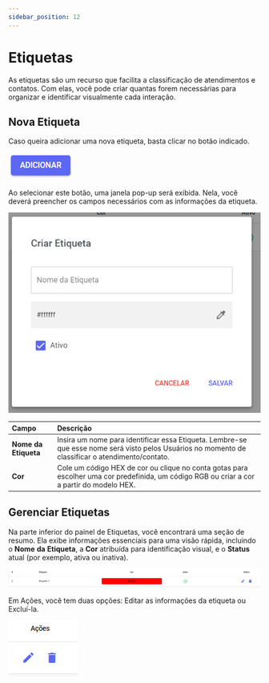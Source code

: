 ```yaml
---
sidebar_position: 12
---
```


# Etiquetas 

As etiquetas são um recurso que facilita a classificação de atendimentos e contatos. Com elas, você pode criar quantas forem necessárias para organizar e identificar visualmente cada interação.

## Nova Etiqueta

Caso queira adicionar uma nova etiqueta, basta clicar no botão indicado.

![alt text](assetsEti/image.png)

Ao selecionar este botão, uma janela pop-up será exibida. Nela, você deverá preencher os campos necessários com as informações da etiqueta.

![alt text](assetsEti/image-1.png)

| Campo | Descrição |
| :--- | :--- |
| **Nome da Etiqueta** | Insira um nome para identificar essa Etiqueta. Lembre-se que esse nome será visto pelos Usuários no momento de classificar o atendimento/contato. |
| **Cor** | Cole um código HEX de cor ou clique no conta gotas para escolher uma cor predefinida, um código RGB ou criar a cor a partir do modelo HEX. |


## Gerenciar Etiquetas

Na parte inferior do painel de Etiquetas, você encontrará uma seção de resumo. Ela exibe informações essenciais para uma visão rápida, incluindo o **Nome** **da** **Etiqueta**, a **Cor** atribuída para identificação visual, e o **Status** atual (por exemplo, ativa ou inativa).

![alt text](assetsEti/image-2.png)

Em Ações, você tem duas opções: Editar as informações da etiqueta ou Excluí-la.

![alt text](assetsEti/image-3.png)